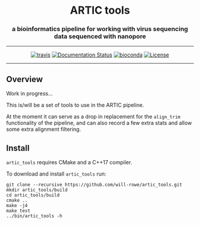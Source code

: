 <div align="center">
    <h1>ARTIC tools</h1>
    <h3>a bioinformatics pipeline for working with virus sequencing data sequenced with nanopore</h3>
    <hr>
    <a href="https://travis-ci.org/will-rowe/artic_tools"><img src="https://travis-ci.org/will-rowe/artic_tools.svg?branch=master" alt="travis"></a>
    <a href='https://artic-tools.readthedocs.io/en/latest/?badge=latest'><img src='https://readthedocs.org/projects/artic-tools/badge/?version=latest' alt='Documentation Status'/></a>
    <a href="https://bioconda.github.io/recipes/artic_tools/README.html"><img src="https://anaconda.org/bioconda/artic/badges/downloads.svg" alt="bioconda"></a>
    <a href="https://github.com/will-rowe/artic_tools/blob/master/LICENSE"><img src="https://img.shields.io/badge/license-MIT-orange.svg" alt="License"></a>
</div>

---

## Overview

Work in progress...

This is/will be a set of tools to use in the ARTIC pipeline.

At the moment it can serve as a drop in replacement for the `align_trim` functionality of the pipeline, and can also record a few extra stats and allow some extra alignment filtering.

## Install

`artic_tools` requires CMake and a C++17 compiler.

To download and install `artic_tools` run:

```
git clone --recursive https://github.com/will-rowe/artic_tools.git
mkdir artic_tools/build
cd artic_tools/build
cmake ..
make -j4
make test
../bin/artic_tools -h
```
